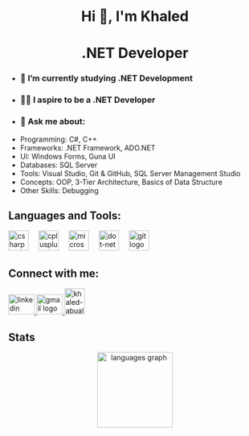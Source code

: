 <h1 align="center"> Hi 👋, I'm Khaled </h1>

<h1 align="center">.NET Developer</h1>

- ### 🌱 I’m currently studying .NET Development  
- ### 👨‍💻 I aspire to be a .NET Developer  
- ### 💬 Ask me about:  
- Programming: C#, C++
- Frameworks: .NET Framework, ADO.NET
- UI: Windows Forms, Guna UI
- Databases: SQL Server
- Tools: Visual Studio, Git & GitHub, SQL Server Management Studio
- Concepts: OOP, 3-Tier Architecture, Basics of Data Structure
- Other Skills: Debugging

## Languages and Tools:
<div align="left">
  <img src="https://skillicons.dev/icons?i=cs" height="40" alt="csharp logo"  />
  <img width="12" />
  <img src="https://skillicons.dev/icons?i=cpp" height="40" alt="cplusplus logo"  />
  <img width="12" />
  <img src="https://cdn.jsdelivr.net/gh/devicons/devicon/icons/microsoftsqlserver/microsoftsqlserver-plain.svg" height="40" alt="microsoftsqlserver logo"  />
  <img width="12" />
  <img src="https://skillicons.dev/icons?i=dotnet" height="40" alt="dot-net logo"  />
  <img width="12" />
  <img src="https://skillicons.dev/icons?i=git" height="40" alt="git logo"  />
</div>
</p>


## Connect with me:
<div align="left">
  <a href="https://www.linkedin.com/in/khaled-abu-al-majd-427454326?lipi=urn%3Ali%3Apage%3Ad_flagship3_profile_view_base_contact_details%3BaDDkqZTlThiV37C%2FHCUNBQ%3D%3D" target="_blank">
    <img src="https://raw.githubusercontent.com/maurodesouza/profile-readme-generator/master/src/assets/icons/social/linkedin/default.svg" width="52" height="40" alt="linkedin logo"  />
  </a>
  <a href="mailto:khaledabualmajd06@gmail.com" target="_blank">
    <img src="https://raw.githubusercontent.com/maurodesouza/profile-readme-generator/master/src/assets/icons/social/gmail/default.svg" width="52" height="40" alt="gmail logo"  />
  </a>
   <a href="https://github.com/KhaledAbuAl-Majd" target="blank">  
    <img src="https://github.githubassets.com/images/modules/logos_page/GitHub-Mark.png" alt="khaled-abual-majd" height="52" width="40" alt="Github logo" />  
  </a>  
</div>

## Stats
<div align="center">
  <img src="https://github-readme-stats.vercel.app/api/top-langs?username=KhaledAbuAl-Majd&locale=en&hide_title=false&layout=compact&card_width=320&langs_count=6&theme=tokyonight&hide_border=false&order=2" height="150" alt="languages graph"  />
